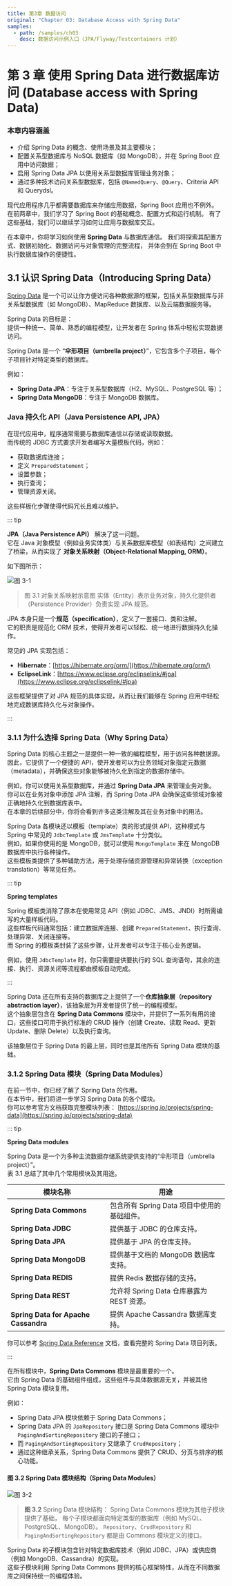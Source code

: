 ```yaml
---
title: 第3章 数据访问
original: "Chapter 03: Database Access with Spring Data"
samples:
  - path: /samples/ch03
    desc: 数据访问示例入口（JPA/Flyway/Testcontainers 计划）
---
```


# 第 3 章 使用 Spring Data 进行数据库访问 (Database access with Spring Data)

### 本章内容涵盖

* 介绍 Spring Data 的概念、使用场景及其主要模块；
* 配置关系型数据库与 NoSQL 数据库（如 MongoDB），并在 Spring Boot 应用中访问数据；
* 启用 Spring Data JPA 以使用关系型数据库管理业务对象；
* 通过多种技术访问关系型数据库，包括 `@NamedQuery`、`@Query`、Criteria API 和 Querydsl。

现代应用程序几乎都需要数据库来存储应用数据，Spring Boot 应用也不例外。
在前两章中，我们学习了 Spring Boot 的基础概念、配置方式和运行机制。
有了这些基础，我们可以继续学习如何让应用与数据库交互。

在本章中，你将学习如何使用 **Spring Data** 与数据库通信。
我们将探索其配置方式、数据初始化、数据访问与对象管理的完整流程，
并体会到在 Spring Boot 中执行数据库操作的便捷性。

## 3.1 认识 Spring Data（Introducing Spring Data）

[Spring Data](https://spring.io/projects/spring-data) 是一个可以让你方便访问各种数据源的框架，包括关系型数据库与非关系型数据库（如 MongoDB）、MapReduce 数据库、以及云端数据服务等。

Spring Data 的目标是：  
提供一种统一、简单、熟悉的编程模型，让开发者在 Spring 体系中轻松实现数据访问。

Spring Data 是一个 “**伞形项目（umbrella project）**”，它包含多个子项目，每个子项目针对特定类型的数据库。

例如：

* **Spring Data JPA**：专注于关系型数据库（H2、MySQL、PostgreSQL 等）；
* **Spring Data MongoDB**：专注于 MongoDB 数据库。

### Java 持久化 API（Java Persistence API, JPA）

在现代应用中，程序通常需要与数据库通信以存储或读取数据。  
而传统的 JDBC 方式要求开发者编写大量模板代码，例如：

* 获取数据库连接；
* 定义 `PreparedStatement`；
* 设置参数；
* 执行查询；
* 管理资源关闭。

这些样板化步骤使得代码冗长且难以维护。

::: tip

**JPA（Java Persistence API）** 解决了这一问题。  
它在 Java 对象模型（例如业务实体类）与关系数据库模型（如表结构）之间建立了桥梁，从而实现了 **对象关系映射（Object-Relational Mapping, ORM）**。

如下图所示：

![图 3-1](../assets/3-1.png)

> 图 3.1 对象关系映射示意图
> 实体（Entity）表示业务对象，持久化提供者（Persistence Provider）负责实现 JPA 规范。

JPA 本身只是一个**规范（specification）**，定义了一套接口、类和注解。  
它的职责是规范化 ORM 技术，使得开发者可以轻松、统一地进行数据持久化操作。

常见的 JPA 实现包括：

* **Hibernate**：[https://hibernate.org/orm/](https://hibernate.org/orm/)
* **EclipseLink**：[https://www.eclipse.org/eclipselink/#jpa](https://www.eclipse.org/eclipselink/#jpa)

这些框架提供了对 JPA 规范的具体实现，从而让我们能够在 Spring 应用中轻松地完成数据库持久化与对象操作。

:::

### 3.1.1 为什么选择 Spring Data（Why Spring Data）

Spring Data 的核心主题之一是提供一种一致的编程模型，用于访问各种数据源。  
因此，它提供了一个便捷的 API，使开发者可以为业务领域对象指定元数据（metadata），并确保这些对象能够被持久化到指定的数据存储中。

例如，你可以使用关系型数据库，并通过 **Spring Data JPA** 来管理业务对象。  
你可以在业务对象中添加 JPA 注解，而 Spring Data JPA 会确保这些领域对象被正确地持久化到数据库表中。  
在本章的后续部分中，你将会看到许多这类注解及其在业务对象中的用法。

Spring Data 各模块还以模板（template）类的形式提供 API，这种模式与 Spring 中常见的 `JdbcTemplate` 或 `JmsTemplate` 十分类似。  
例如，如果你使用的是 MongoDB，就可以使用 `MongoTemplate` 来在 MongoDB 数据库中执行各种操作。  
这些模板类提供了多种辅助方法，用于处理存储资源管理和异常转换（exception translation）等常见任务。

::: tip

**Spring templates**

Spring 模板类消除了原本在使用常见 API（例如 JDBC、JMS、JNDI）时所需编写的大量样板代码。  
这些样板代码通常包括：建立数据库连接、创建 `PreparedStatement`、执行查询、处理异常、关闭连接等。  
而 Spring 的模板类封装了这些步骤，让开发者可以专注于核心业务逻辑。

例如，使用 `JdbcTemplate` 时，你只需要提供要执行的 SQL 查询语句，其余的连接、执行、资源关闭等流程都由模板自动完成。

:::

Spring Data 还在所有支持的数据库之上提供了一个**仓库抽象层（repository abstraction layer）**，该抽象层为开发者提供了统一的编程模型。  
这个抽象层包含在 **Spring Data Commons** 模块中，并提供了一系列有用的接口，这些接口可用于执行标准的 CRUD 操作（创建 Create、读取 Read、更新 Update、删除 Delete）以及执行查询。

该抽象层位于 Spring Data 的最上层，同时也是其他所有 Spring Data 模块的基础。

### 3.1.2 Spring Data 模块（Spring Data Modules）

在前一节中，你已经了解了 Spring Data 的作用。  
在本节中，我们将进一步学习 Spring Data 的各个模块。  
你可以参考官方文档获取完整模块列表：
[https://spring.io/projects/spring-data](https://spring.io/projects/spring-data)

::: tip

**Spring Data modules**

Spring Data 是一个为多种主流数据存储系统提供支持的“伞形项目（umbrella project）”。   
表 3.1 总结了其中几个常用模块及其用途。

| 模块名称                                 | 用途                             |
| ------------------------------------ | ------------------------------ |
| **Spring Data Commons**              | 包含所有 Spring Data 项目中使用的基础组件。   |
| **Spring Data JDBC**                 | 提供基于 JDBC 的仓库支持。               |
| **Spring Data JPA**                  | 提供基于 JPA 的仓库支持。                |
| **Spring Data MongoDB**              | 提供基于文档的 MongoDB 数据库支持。         |
| **Spring Data REDIS**                | 提供 Redis 数据存储的支持。              |
| **Spring Data REST**                 | 允许将 Spring Data 仓库暴露为 REST 资源。 |
| **Spring Data for Apache Cassandra** | 提供 Apache Cassandra 数据库支持。     |

你可以参考 [Spring Data Reference](https://spring.io/projects/spring-data) 文档，查看完整的 Spring Data 项目列表。

:::

在所有模块中，**Spring Data Commons** 模块是最重要的一个。  
它由 Spring Data 的基础组件组成，这些组件与具体数据源无关，并被其他 Spring Data 模块复用。

例如：

* Spring Data JPA 模块依赖于 Spring Data Commons；
* Spring Data JPA 的 `JpaRepository` 接口是 Spring Data Commons 模块中 `PagingAndSortingRepository` 接口的子接口；
* 而 `PagingAndSortingRepository` 又继承了 `CrudRepository`；
* 通过这种继承关系，Spring Data Commons 提供了 CRUD、分页与排序的核心功能。

#### 图 3.2 Spring Data 模块结构（Spring Data Modules）

![图 3-2](../assets/3-2.png)

> **图 3.2** Spring Data 模块结构：
> Spring Data Commons 模块为其他子模块提供了基础，
> 每个子模块都面向特定类型的数据库（例如 MySQL、PostgreSQL、MongoDB）。
> `Repository`、`CrudRepository` 和 `PagingAndSortingRepository` 都是由 Commons 模块定义的接口。

Spring Data 的子模块包含针对特定数据库技术（例如 JDBC、JPA）或供应商（例如 MongoDB、Cassandra）的实现。  
这些子模块利用 Spring Data Commons 提供的核心框架特性，从而在不同数据库之间保持统一的编程体验。
